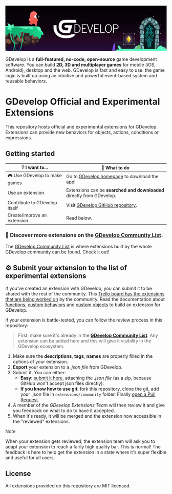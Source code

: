 ![GDevelop logo](https://raw.githubusercontent.com/4ian/GDevelop/master/newIDE/GDevelop%20banner.png 'GDevelop logo')

GDevelop is a **full-featured, no-code, open-source** game development software. You can build **2D, 3D and multiplayer games** for mobile (iOS, Android), desktop and the web. GDevelop is fast and easy to use: the game logic is built up using an intuitive and powerful event-based system and reusable behaviors.

# GDevelop Official and Experimental Extensions

This repository hosts official and experimental extensions for GDevelop. Extensions can provide new behaviors for objects, actions, conditions or expressions.

## Getting started

| ❔ I want to...                 | 🚀 What to do                                                         |
| ------------------------------- | --------------------------------------------------------------------- |
| 🎮 Use GDevelop to make games   | Go to [GDevelop homepage](https://gdevelop.io) to download the app!   |
| Use an extension                | Extensions can be **searched and downloaded** directly from GDevelop. |
| Contribute to GDevelop itself   | Visit [GDevelop GitHub repository](https://github.com/4ian/GDevelop). |
| Create/improve an extension     | Read below.                                                           |

### 🚀 Discover more extensions on the [GDevelop Community List](https://github.com/GDevelopApp/GDevelop-community-list).

The [GDevelop Community List](https://github.com/GDevelopApp/GDevelop-community-list) is where extensions built by the whole GDevelop community can be found. Check it out!

## ⚙️ Submit your extension to the list of experimental extensions

If you've created an extension with GDevelop, you can submit it to be shared with the rest of the community. This [Trello board has the extensions that are being worked on](https://trello.com/b/AftjL2v1/gdevelop-extensions) by the community. Read the documentation about [functions](https://wiki.gdevelop.io/gdevelop5/events/functions), [custom behaviors](https://wiki.gdevelop.io/gdevelop5/behaviors/events-based-behaviors) and [custom objects](https://wiki.gdevelop.io/gdevelop5/objects/custom-objects-prefab-template/) to build an extension for GDevelop.

If your extension is battle-tested, you can follow the review process in this repository:

> First, make sure it's already in the **[GDevelop Community List](https://github.com/GDevelopApp/GDevelop-community-list)**. Any extension can be added here and this will give it visibility in the GDevelop ecosystem.

1. Make sure the **descriptions**, **tags**, **names** are properly filled in the options of your extension.
2. **Export** your extension to a _.json file_ from GDevelop.
3. Submit it. You can either:
   - **Easy**: [submit it here](https://github.com/4ian/GDevelop-extensions/issues/new/choose), attaching the _.json file_ (as a zip, because GitHub won't accept json files directly).
   - **If you know how to use git**: fork this repository, clone the git, add your .json file in `extensions/community` folder. Finally [open a Pull Request](https://github.com/4ian/GDevelop-extensions/compare).
4. A member of the _GDevelop Extensions Team_ will then review it and give you feedback on what to do to have it accepted.
5. When it's ready, it will be merged and the extension now accessible in the "reviewed" extensions.

> [!NOTE]
> When your extension gets reviewed, the extension team will ask you to adapt your extension to reach a fairly high quality bar. This is normal! The feedback is here to help get the extension in a state where it's super flexible and useful for all users.

## License

All extensions provided on this repository are MIT licensed.
